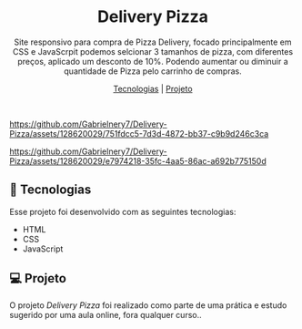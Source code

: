 <h1 align="center"> Delivery Pizza</h1>

<p align="center">
Site responsivo para compra de Pizza Delivery, focado principalmente em CSS e JavaScrpit podemos selcionar 3 tamanhos de pizza, com diferentes preços, aplicado um desconto de 10%. Podendo aumentar ou diminuir a quantidade de Pizza pelo carrinho de compras.
</p>

<p align="center">
  <a href="#-tecnologias">Tecnologias</a>     |
  <a href="#-projeto">Projeto</a>     
</p>

<br>


https://github.com/Gabrielnery7/Delivery-Pizza/assets/128620029/751fdcc5-7d3d-4872-bb37-c9b9d246c3ca



https://github.com/Gabrielnery7/Delivery-Pizza/assets/128620029/e7974218-35fc-4aa5-86ac-a692b775150d




## 🚀 Tecnologias
Esse projeto foi desenvolvido com as seguintes tecnologias:
- HTML
- CSS
- JavaScript

##  💻 Projeto
O projeto _Delivery Pizza_ foi realizado como  parte de uma prática e estudo sugerido por uma aula online, fora qualquer curso.</a>.

